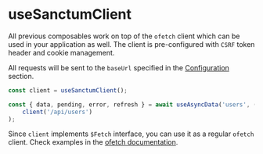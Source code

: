 # useSanctumClient

All previous composables work on top of the `ofetch` client which can be used in your application as well. The client is pre-configured with `CSRF` token header and cookie management.

All requests will be sent to the `baseUrl` specified in the [Configuration](../configuration.md) section.

```ts
const client = useSanctumClient();

const { data, pending, error, refresh } = await useAsyncData('users', () =>
    client('/api/users')
);
```

Since `client` implements `$Fetch` interface, you can use it as a regular `ofetch` client. Check examples in the [ofetch documentation](https://github.com/unjs/ofetch?tab=readme-ov-file#%EF%B8%8F-create-fetch-with-default-options).
